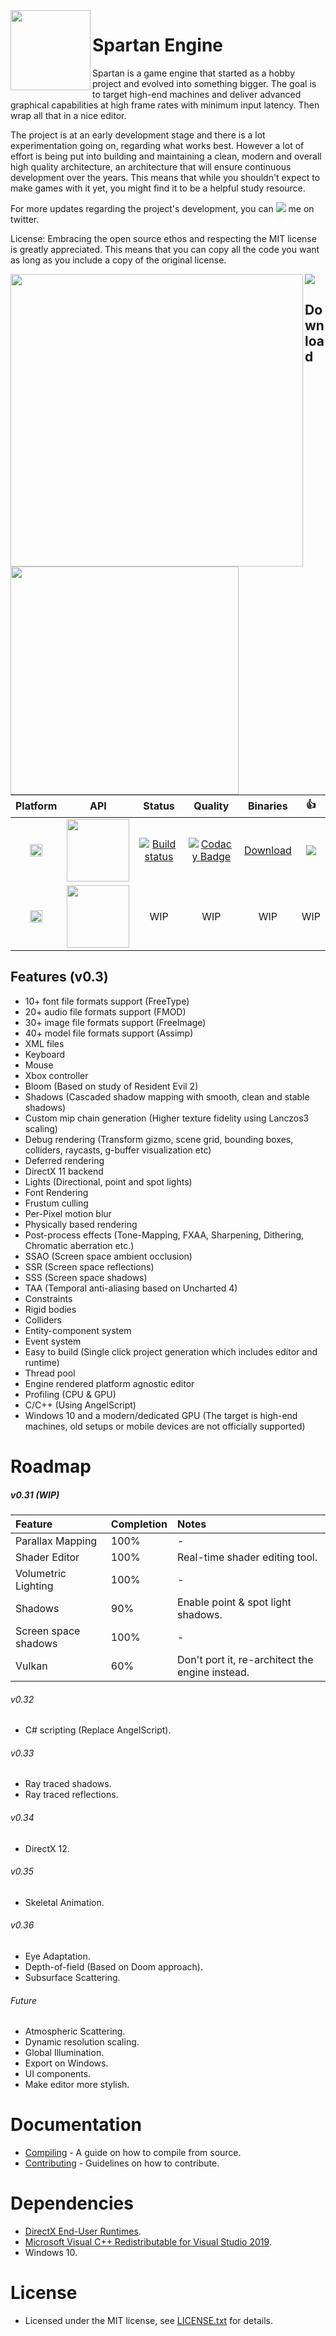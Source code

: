 


<img align="left" width="128" src="https://raw.githubusercontent.com/PanosK92/SpartanEngine/master/Data/logo.png"/>

# Spartan Engine

<p>Spartan is a game engine that started as a hobby project and evolved into something bigger. The goal is to target high-end machines and deliver advanced graphical capabilities at high frame rates with minimum input latency. Then wrap all that in a nice editor.</p>

<p>The project is at an early development stage and there is a lot experimentation going on, regarding what works best. However a lot of effort is being put into building and maintaining a clean, modern and overall high quality architecture, an architecture that will ensure continuous development over the years. This means that while you shouldn't expect to make games with it yet, you might find it to be a helpful study resource.</p>

<p>For more updates regarding the project's development, you can
<a href="https://twitter.com/intent/follow?screen_name=panoskarabelas1"><img src="https://img.shields.io/twitter/follow/panoskarabelas1.svg"></a> me on twitter.</p>

<p>License: Embracing the open source ethos and respecting the MIT license is greatly appreciated. This means that you can copy all the code you want as long as you include a copy of the original license.</p>

<img align="left" width="468" src="https://raw.githubusercontent.com/PanosK92/SpartanEngine/master/Data/screenshot-v0.3_preview4.jpg"/>
<img align="left" width="365" src="https://raw.githubusercontent.com/PanosK92/SpartanEngine/master/Data/rotating_gun.gif"/>

[
![](https://am3pap002files.storage.live.com/y4poAGclsBHgGt8TpE5F7poEM6GyvQJyd-CIJ5ONV5URhTMQXPtOVMxFIAv2KDpu9NkLKYIw_OlEPIs1wpZr8DDbxI3QXVuQtewtvq8Wbm0sn09PQR2wVUQW8UPKsm-vyi3CeC9hQndUiKeERkATZ5V5qNjR2srbqzz514oJK25tp0CJoS8b6zDtGeU322o4BIS/video_thumbnail.jpg?psid=1&width=1779&height=1001)](https://www.youtube.com/watch?v=RIae1ma_DSo)

## Download
Platform | API | Status | Quality | Binaries | :+1:
:-:|:-:|:-:|:-:|:-:|:-:|
<img src="https://doublslash.com/img/assets/Windows8AnimatedLogo.png" width="20"/>|<img src="https://1.bp.blogspot.com/-i3xzHAedbvU/WNjGcL4ujqI/AAAAAAAAADY/M3_8wxw9hVsajXefi65wY_sJKgFC8MPxQCK4B/s1600/directx11-logo.png" width="100"/>|[![Build status](https://ci.appveyor.com/api/projects/status/p5duow3h4w8jp506?svg=true)](https://ci.appveyor.com/project/PanosK92/directus3d)|[![Codacy Badge](https://api.codacy.com/project/badge/Grade/da72b4f208284a30b7673abd86e8d8d3)](https://www.codacy.com/app/PanosK92/Directus3D?utm_source=github.com&amp;utm_medium=referral&amp;utm_content=PanosK92/Directus3D&amp;utm_campaign=Badge_Grade)|[Download](https://ci.appveyor.com/api/projects/PanosK92/directus3d/artifacts/Binaries/Release.zip?branch=master)|[![](https://www.paypalobjects.com/en_GB/i/btn/btn_donate_SM.gif)](https://www.paypal.com/cgi-bin/webscr?cmd=_s-xclick&hosted_button_id=CSP87Y77VNHPG&source=url)
<img src="https://doublslash.com/img/assets/Windows8AnimatedLogo.png" width="20"/>|<img src="https://upload.wikimedia.org/wikipedia/commons/thumb/f/f8/Vulkan_API_logo.svg/1280px-Vulkan_API_logo.svg.png" width="100"/>|WIP|WIP|WIP|WIP

## Features (v0.3)
- 10+ font file formats support (FreeType)
- 20+ audio file formats support (FMOD)
- 30+ image file formats support (FreeImage)
- 40+ model file formats support (Assimp)
- XML files
- Keyboard
- Mouse
- Xbox controller
- Bloom (Based on study of Resident Evil 2)
- Shadows (Cascaded shadow mapping with smooth, clean and stable shadows)
- Custom mip chain generation (Higher texture fidelity using Lanczos3 scaling)
- Debug rendering (Transform gizmo, scene grid, bounding boxes, colliders, raycasts, g-buffer visualization etc)
- Deferred rendering
- DirectX 11 backend
- Lights (Directional, point and spot lights)
- Font Rendering
- Frustum culling
- Per-Pixel motion blur
- Physically based rendering
- Post-process effects (Tone-Mapping, FXAA, Sharpening, Dithering, Chromatic aberration etc.)
- SSAO (Screen space ambient occlusion)
- SSR (Screen space reflections)
- SSS (Screen space shadows)
- TAA (Temporal anti-aliasing based on Uncharted 4)
- Constraints
- Rigid bodies
- Colliders
- Entity-component system
- Event system
- Easy to build (Single click project generation which includes editor and runtime)
- Thread pool
- Engine rendered platform agnostic editor
- Profiling (CPU & GPU)
- C/C++ (Using AngelScript)
- Windows 10 and a modern/dedicated GPU (The target is high-end machines, old setups or mobile devices are not officially supported)

# Roadmap

##### v0.31 (WIP)
Feature     			| Completion    | Notes 
:-          			| :-            | :-
Parallax Mapping 		| 100%          | -
Shader Editor 			| 100%          | Real-time shader editing tool.
Volumetric Lighting		| 100%          | -
Shadows 				| 90%          	| Enable point & spot light shadows.
Screen space shadows 	| 100%          | -
Vulkan      			| 60%           | Don't port it, re-architect the engine instead.

###### v0.32
- C# scripting (Replace AngelScript).

###### v0.33
- Ray traced shadows.
- Ray traced reflections.

###### v0.34
- DirectX 12.

###### v0.35
- Skeletal Animation.

###### v0.36
- Eye Adaptation.
- Depth-of-field (Based on Doom approach).
- Subsurface Scattering.

###### Future
- Atmospheric Scattering.
- Dynamic resolution scaling.
- Global Illumination.
- Export on Windows.
- UI components.
- Make editor more stylish.

# Documentation
- [Compiling](https://github.com/PanosK92/SpartanEngine/blob/master/Documentation/CompilingFromSource/CompilingFromSource.md) - A guide on how to compile from source.
- [Contributing](https://github.com/PanosK92/SpartanEngine/blob/master/Documentation/contributing.md) - Guidelines on how to contribute.

# Dependencies
- [DirectX End-User Runtimes](https://www.microsoft.com/en-us/download/details.aspx?id=8109).
- [Microsoft Visual C++ Redistributable for Visual Studio 2019](https://aka.ms/vs/16/release/VC_redist.x64.exe).
- Windows 10.

# License
- Licensed under the MIT license, see [LICENSE.txt](https://github.com/PanosK92/SpartanEngine/blob/master/LICENSE.txt) for details.
